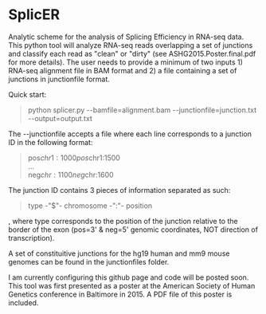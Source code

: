 # SplicER
 Analytic scheme for the analysis of Splicing Efficiency in RNA-seq data. This python tool will analyze RNA-seq reads overlapping a set of junctions and classify each read as "clean" or "dirty" (see ASHG2015.Poster.final.pdf for more details). The user needs to provide a minimum of two inputs 1) RNA-seq alignment file in BAM format and 2) a file containing a set of junctions in junctionfile format.

Quick start: 
> python splicer.py --bamfile=alignment.bam --junctionfile=junction.txt --output=output.txt  
  
The --junctionfile accepts a file where each line corresponds to a junction ID in the following format:
>pos$chr1:1000  
>pos$chr1:1500  
>...  
>neg$chr:1100  
>neg$chr:1600  

The junction ID contains 3 pieces of information separated as such:
>type -"$"- chromosome -":"- position  

, where type corresponds to the position of the junction relative to the border of the exon (pos=3' & neg=5' genomic coordinates, NOT direction of transcription).  

A set of constituitive junctions for the hg19 human and mm9 mouse genomes can be found in the junctionfiles folder.  

I am currently configuring this github page and code will be posted soon.  
This tool was first presented as a poster at the American Society of Human Genetics conference in Baltimore in 2015. A PDF file of this poster is included.  
